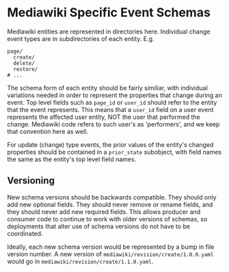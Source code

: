 # Mediawiki Specific Event Schemas

Mediawiki entities are represented in directories here.  Individual
change event types are in subdirectories of each entity.  E.g.

```
page/
  create/
  delete/
  restore/
# ...
```

The schema form of each entity should be fairly similiar, with individual
variations needed in order to represent the properties that change during an
event.  Top level fields such as `page_id` or `user_id` should refer to
the entity that the event represents.  This means that a `user_id`
field on a user event represents the affected user entity, NOT the user
that performed the change.  Mediawiki code refers to such user's as
'performers', and we keep that convention here as well.

For update (change) type events, the prior values of the entity's
changed properties should be contained in a `prior_state` subobject, with
field names the same as the entity's top level field names.

## Versioning
New schema versions should be backwards compatible. They should
only add new optional fields.  They should never remove or rename fields, and
they should never add new required fields.  This allows producer and consumer
code to continue to work with older versions of schemas, so deployments that
alter use of schema versions do not have to be coordinated.

Ideally, each new schema version would be represented by a bump in file version
number.  A new version of `mediawiki/revision/create/1.0.0.yaml` would go in
`mediawiki/revision/create/1.1.0.yaml`.
